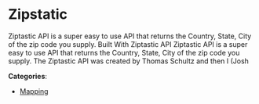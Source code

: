 # Zipstatic


Ziptastic API is a super easy to use API that returns the Country, State, City of the zip code you supply. Built With Ziptastic API Ziptastic API is a super easy to use API that returns the Country, State, City of the zip code you supply. The Ziptastic API was created by Thomas Schultz and then I (Josh



**Categories**:

- [Mapping](https://github.com/apis-list/apis-list#mapping)



